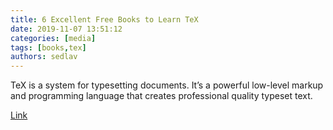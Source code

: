 ```yaml
---
title: 6 Excellent Free Books to Learn TeX
date: 2019-11-07 13:51:12
categories: [media]
tags: [books,tex]
authors: sedlav
---
```


TeX is a system for typesetting documents. It’s a powerful low-level markup and programming language that creates professional quality typeset text.

[Link](https://www.linuxlinks.com/excellent-free-books-learn-tex/)
